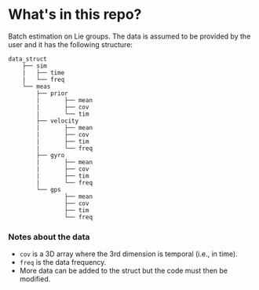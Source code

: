 # What's in this repo?
Batch estimation on Lie groups. The data is assumed to be provided by the user and it has the following structure:
```
data_struct
    ├── sim
    |   ├── time
    |   └── freq    
    └── meas
        ├── prior
        |       ├── mean
        |       ├── cov
        |       └── tim
        ├── velocity
        |       ├── mean
        |       ├── cov
        |       ├── tim
        |       └── freq
        ├── gyro
        |       ├── mean
        |       ├── cov
        |       ├── tim
        |       └── freq
        └── gps
                ├── mean
                ├── cov
                ├── tim
                └── freq
```
### Notes about the data
- `cov` is a 3D array where the 3rd dimension is temporal (i.e., in time).
- `freq` is the data frequency.
- More data can be added to the struct but the code must then be modified.
